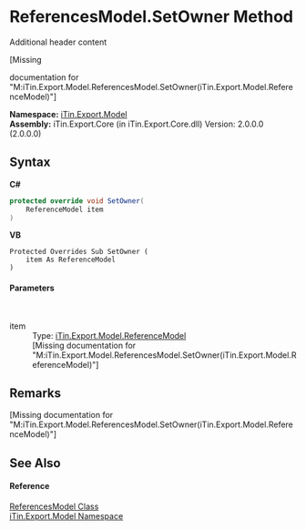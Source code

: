 # ReferencesModel.SetOwner Method 
Additional header content 

\[Missing <summary> documentation for "M:iTin.Export.Model.ReferencesModel.SetOwner(iTin.Export.Model.ReferenceModel)"\]

**Namespace:**&nbsp;<a href="N_iTin_Export_Model">iTin.Export.Model</a><br />**Assembly:**&nbsp;iTin.Export.Core (in iTin.Export.Core.dll) Version: 2.0.0.0 (2.0.0.0)

## Syntax

**C#**<br />
``` C#
protected override void SetOwner(
	ReferenceModel item
)
```

**VB**<br />
``` VB
Protected Overrides Sub SetOwner ( 
	item As ReferenceModel
)
```


#### Parameters
&nbsp;<dl><dt>item</dt><dd>Type: <a href="T_iTin_Export_Model_ReferenceModel">iTin.Export.Model.ReferenceModel</a><br />\[Missing <param name="item"/> documentation for "M:iTin.Export.Model.ReferencesModel.SetOwner(iTin.Export.Model.ReferenceModel)"\]</dd></dl>

## Remarks
\[Missing <remarks> documentation for "M:iTin.Export.Model.ReferencesModel.SetOwner(iTin.Export.Model.ReferenceModel)"\]

## See Also


#### Reference
<a href="T_iTin_Export_Model_ReferencesModel">ReferencesModel Class</a><br /><a href="N_iTin_Export_Model">iTin.Export.Model Namespace</a><br />